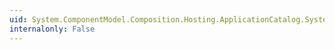 ```yaml
---
uid: System.ComponentModel.Composition.Hosting.ApplicationCatalog.System#ComponentModel#Composition#Primitives#ICompositionElement#DisplayName
internalonly: False
---
```

